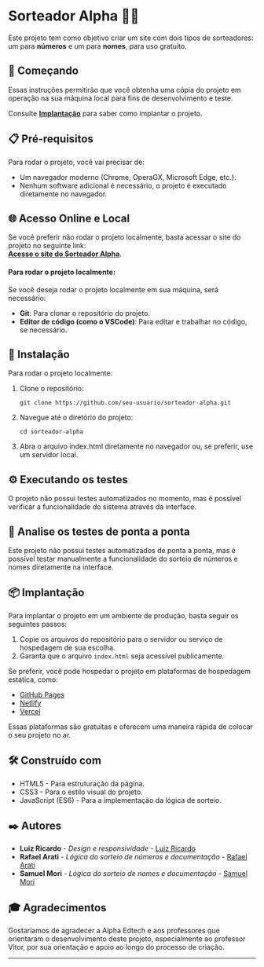 # Sorteador Alpha 🧑‍💻

Este projeto tem como objetivo criar um site com dois tipos de sorteadores: um para **números** e um para **nomes**, para uso gratuito.

## 🚀 Começando

Essas instruções permitirão que você obtenha uma cópia do projeto em operação na sua máquina local para fins de desenvolvimento e teste.

Consulte **[Implantação](#-implanta%C3%A7%C3%A3o)** para saber como implantar o projeto.


## 📋 Pré-requisitos

Para rodar o projeto, você vai precisar de:

- Um navegador moderno (Chrome, OperaGX, Microsoft Edge, etc.).
- Nenhum software adicional é necessário, o projeto é executado diretamente no navegador.

  
## 🌐 Acesso Online e Local
Se você preferir não rodar o projeto localmente, basta acessar o site do projeto no seguinte link:  
[**Acesse o site do Sorteador Alpha**](https://sorteador-alpha-smoky.vercel.app/).

#### Para rodar o projeto localmente:

Se você deseja rodar o projeto localmente em sua máquina, será necessário:

- **Git**: Para clonar o repositório do projeto.
- **Editor de código (como o VSCode)**: Para editar e trabalhar no código, se necessário.


## 🔧 Instalação

Para rodar o projeto localmente:

1. Clone o repositório:

   ```
   git clone https://github.com/seu-usuario/sorteador-alpha.git
   ```
   
2. Navegue até o diretório do projeto:

   ```
   cd sorteador-alpha
   ```
   
3. Abra o arquivo index.html diretamente no navegador ou, se preferir, use um servidor local.


## ⚙️ Executando os testes

O projeto não possui testes automatizados no momento, mas é possível verificar a funcionalidade do sistema através da interface.


## 🔩 Analise os testes de ponta a ponta

Este projeto não possui testes automatizados de ponta a ponta, mas é possível testar manualmente a funcionalidade do sorteio de números e nomes diretamente na interface.


## 📦 Implantação

Para implantar o projeto em um ambiente de produção, basta seguir os seguintes passos:

1. Copie os arquivos do repositório para o servidor ou serviço de hospedagem de sua escolha.
2. Garanta que o arquivo `index.html` seja acessível publicamente.
   
Se preferir, você pode hospedar o projeto em plataformas de hospedagem estática, como:

- [GitHub Pages](https://pages.github.com/)
- [Netlify](https://www.netlify.com/)
- [Vercel](https://vercel.com/)

Essas plataformas são gratuitas e oferecem uma maneira rápida de colocar o seu projeto no ar.


## 🛠️ Construído com

* HTML5 - Para estruturação da página.
* CSS3 - Para o estilo visual do projeto.
* JavaScript (ES6) - Para a implementação da lógica de sorteio.


## ✒️ Autores

* **Luiz Ricardo** - *Design e responsividade* - [Luiz Ricardo](https://github.com/luizricardomaciel)
* **Rafael Arati** - *Lógica do sorteio de números e documentação* - [Rafael Arati](https://github.com/rafa-arati)
* **Samuel Mori** - *Lógica do sorteio de nomes e documentação* - [Samuel Mori](https://github.com/SamuelMori)


## 🎓 Agradecimentos

Gostaríamos de agradecer a Alpha Edtech e aos professores que orientaram o desenvolvimento deste projeto, especialmente ao professor Vitor, por sua orientação e apoio ao longo do processo de criação.

---
